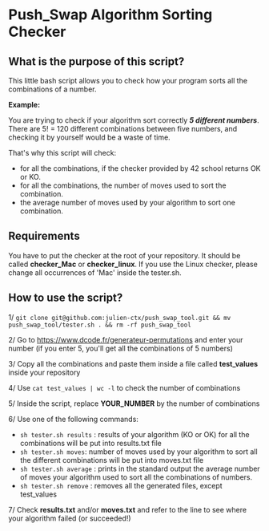 # Push_Swap Algorithm Sorting Checker

## What is the purpose of this script?

This little bash script allows you to check how your program sorts all the combinations of a number.

**Example:**

You are trying to check if your algorithm sort correctly ***5 different numbers***.
There are 5! = 120 different combinations between five numbers, and checking it by yourself would be a waste of time.

That's why this script will check:

- for all the combinations, if the checker provided by 42 school returns OK or KO.
- for all the combinations, the number of moves used to sort the combination.
- the average number of moves used by your algorithm to sort one combination.

## Requirements

You have to put the checker at the root of your repository. It should be called **checker_Mac** or **checker_linux**. If you use the Linux checker, please change all occurrences of 'Mac' inside the tester.sh.

## How to use the script?


1/ `git clone git@github.com:julien-ctx/push_swap_tool.git && mv push_swap_tool/tester.sh . && rm -rf push_swap_tool`

2/ Go to https://www.dcode.fr/generateur-permutations and enter your number (if you enter 5, you'll get all the combinations of 5 numbers)

3/ Copy all the combinations and paste them inside a file called **test_values** inside your repository

4/ Use `cat test_values | wc -l` to check the number of combinations

5/ Inside the script, replace **YOUR_NUMBER** by the number of combinations

6/ Use one of the following commands:
- `sh tester.sh results` : results of your algorithm (KO or OK) for all the combinations will be put into results.txt file
- `sh tester.sh moves`: number of moves used by your algorithm to sort all the different combinations will be put into moves.txt file
- `sh tester.sh average` : prints in the standard output the average number of moves your algorithm used to sort all the combinations of numbers.
- `sh tester.sh remove` : removes all the generated files, except test_values

7/ Check **results.txt** and/or **moves.txt** and refer to the line to see where your algorithm failed (or succeeded!)
